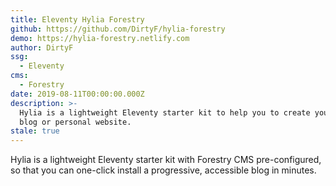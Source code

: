 ```yaml
---
title: Eleventy Hylia Forestry
github: https://github.com/DirtyF/hylia-forestry
demo: https://hylia-forestry.netlify.com
author: DirtyF
ssg:
  - Eleventy
cms:
  - Forestry
date: 2019-08-11T00:00:00.000Z
description: >-
  Hylia is a lightweight Eleventy starter kit to help you to create your own
  blog or personal website.
stale: true
---
```


Hylia is a lightweight Eleventy starter kit with Forestry CMS pre-configured, so that you can one-click install a progressive, accessible blog in minutes.
